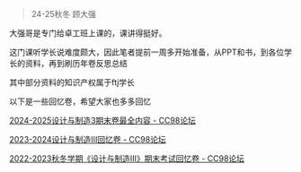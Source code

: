 > 24-25秋冬 顾大强

大强哥是专门给卓工班上课的，课讲得挺好。

这门课听学长说难度颇大，因此笔者提前一周多开始准备，从PPT和书，到各位学长的资料，再到刷历年卷反思总结

其中部分资料的知识产权属于ftj学长

以下是一些回忆卷，希望大家也多多回忆

[2024-2025设计与制造3期末卷最全内容 - CC98论坛](https://www.cc98.org/topic/6085375)

[2023-2024设计与制造Ⅲ回忆卷 - CC98论坛](https://www.cc98.org/topic/5804471)

[2022-2023秋冬学期《设计与制造III》期末考试回忆卷 - CC98论坛](https://www.cc98.org/topic/5511616)
